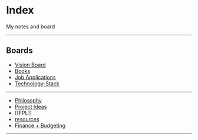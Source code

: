 # Index

My notes and board 

---
## Boards 

- [Vision Board](Notes/Vision%20Board.canvas)
- [Books](Book%20Archive.md)
- [Job Applications](Notes/Job%20Applications.canvas)
- [Technology-Stack](Notes/Technology-Stack.canvas)

----
- [Philosophy](Philosophy.md)
- [Project Ideas](Notes/Project%20Ideas.md)
- [[FPL]]
- [resources](Notes/resources.md)
- [Finance + Budgeting](Finance%20+%20Budgeting.md)

---